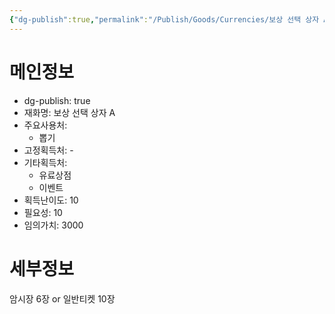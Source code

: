 ```yaml
---
{"dg-publish":true,"permalink":"/Publish/Goods/Currencies/보상 선택 상자 A/"}
---
```



<span><span><h1 data-heading="메인정보" dir="auto">메인정보</h1></span></span><p><ul class="dataview dataview-ul dataview-result-object-ul"><li class="dataview dataview-li dataview-result-object-li">dg-publish: <span>true</span></li><li class="dataview dataview-li dataview-result-object-li">재화명: <span>보상 선택 상자 A</span></li><li class="dataview dataview-li dataview-result-object-li">주요사용처: <ul class="dataview dataview-ul dataview-result-list-ul"><li class="dataview-result-list-li"><span>뽑기</span></li></ul></li><li class="dataview dataview-li dataview-result-object-li">고정획득처: <span>-</span></li><li class="dataview dataview-li dataview-result-object-li">기타획득처: <ul class="dataview dataview-ul dataview-result-list-ul"><li class="dataview-result-list-li"><span>유료상점</span></li><li class="dataview-result-list-li"><span>이벤트</span></li></ul></li><li class="dataview dataview-li dataview-result-object-li">획득난이도: <span>10</span></li><li class="dataview dataview-li dataview-result-object-li">필요성: <span>10</span></li><li class="dataview dataview-li dataview-result-object-li">임의가치: <span>3000</span></li></ul></p><span><span><h1 data-heading="세부정보" dir="auto">세부정보</h1></span></span>


암시장 6장 or 일반티켓 10장